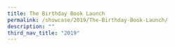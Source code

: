 ```yaml
---
title: The Birthday Book Launch
permalink: /showcase/2019/The-Birthday-Book-Launch/
description: ""
third_nav_title: "2019"
---
```

